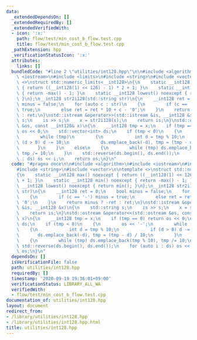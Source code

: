 ```yaml
---
data:
  _extendedDependsOn: []
  _extendedRequiredBy: []
  _extendedVerifiedWith:
  - icon: ':x:'
    path: flow/test/min_cost_b_flow.test.cpp
    title: flow/test/min_cost_b_flow.test.cpp
  _pathExtension: hpp
  _verificationStatusIcon: ':x:'
  attributes:
    links: []
  bundledCode: "#line 2 \"utilities/int128.hpp\"\n\n#include <algorithm>\n#include\
    \ <iostream>\n#include <limits>\n#include <string>\n#include <vector>\n\ntemplate\
    \ <>\nstruct std::numeric_limits<__int128>\n{\n    static __int128 max() noexcept\
    \ { return ((__int128(1) << 126) - 1) * 2 + 1; }\n    static __int128 min() noexcept\
    \ { return -max() - 1; }\n    static __int128 lowest() noexcept { return min();\
    \ }\n};\n__int128 str2i128(std::string str)\n{\n    __int128 ret = 0;\n    bool\
    \ minus = false;\n    for (auto c : str)\n    {\n        if (c == '-') minus =\
    \ true;\n        else ret = ret * 10 + c - '0';\n    }\n    return minus ? -ret\
    \ : ret;\n}\nstd::istream &operator>>(std::istream &is, __int128 &x)\n{\n    std::string\
    \ s;\n    is >> s;\n    x = str2i128(s);\n    return is;\n}\nstd::ostream &operator<<(std::ostream\
    \ &os, const __int128& x)\n{\n    __int128 tmp = x;\n    if (tmp == 0) return\
    \ os << 0;\n    std::vector<int> ds;\n    if (tmp < 0)\n    {\n        os << '-';\n\
    \        while (tmp)\n        {\n            int d = tmp % 10;\n            if\
    \ (d > 0) d -= 10;\n            ds.emplace_back(-d), tmp = (tmp - d) / 10;\n \
    \       }\n    }\n    else\n    {\n        while (tmp) ds.emplace_back(tmp % 10),\
    \ tmp /= 10;\n    }\n    std::reverse(ds.begin(), ds.end());\n    for (auto i\
    \ : ds) os << i;\n    return os;\n}\n"
  code: "#pragma once\n\n#include <algorithm>\n#include <iostream>\n#include <limits>\n\
    #include <string>\n#include <vector>\n\ntemplate <>\nstruct std::numeric_limits<__int128>\n\
    {\n    static __int128 max() noexcept { return ((__int128(1) << 126) - 1) * 2\
    \ + 1; }\n    static __int128 min() noexcept { return -max() - 1; }\n    static\
    \ __int128 lowest() noexcept { return min(); }\n};\n__int128 str2i128(std::string\
    \ str)\n{\n    __int128 ret = 0;\n    bool minus = false;\n    for (auto c : str)\n\
    \    {\n        if (c == '-') minus = true;\n        else ret = ret * 10 + c -\
    \ '0';\n    }\n    return minus ? -ret : ret;\n}\nstd::istream &operator>>(std::istream\
    \ &is, __int128 &x)\n{\n    std::string s;\n    is >> s;\n    x = str2i128(s);\n\
    \    return is;\n}\nstd::ostream &operator<<(std::ostream &os, const __int128&\
    \ x)\n{\n    __int128 tmp = x;\n    if (tmp == 0) return os << 0;\n    std::vector<int>\
    \ ds;\n    if (tmp < 0)\n    {\n        os << '-';\n        while (tmp)\n    \
    \    {\n            int d = tmp % 10;\n            if (d > 0) d -= 10;\n     \
    \       ds.emplace_back(-d), tmp = (tmp - d) / 10;\n        }\n    }\n    else\n\
    \    {\n        while (tmp) ds.emplace_back(tmp % 10), tmp /= 10;\n    }\n   \
    \ std::reverse(ds.begin(), ds.end());\n    for (auto i : ds) os << i;\n    return\
    \ os;\n}\n"
  dependsOn: []
  isVerificationFile: false
  path: utilities/int128.hpp
  requiredBy: []
  timestamp: '2020-09-19 19:36:01+09:00'
  verificationStatus: LIBRARY_ALL_WA
  verifiedWith:
  - flow/test/min_cost_b_flow.test.cpp
documentation_of: utilities/int128.hpp
layout: document
redirect_from:
- /library/utilities/int128.hpp
- /library/utilities/int128.hpp.html
title: utilities/int128.hpp
---
```

